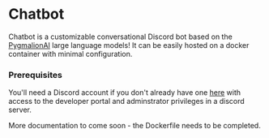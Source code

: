 # Chatbot

Chatbot is a customizable conversational Discord bot based on the [PygmalionAI](https://huggingface.co/PygmalionAI) large language models! It can be easily hosted on a docker container with minimal configuration.

### Prerequisites

You'll need a Discord account if you don't already have one [here](https://discord.com/) with access to the developer portal and adminstrator privileges in a discord server.

More documentation to come soon - the Dockerfile needs to be completed.
